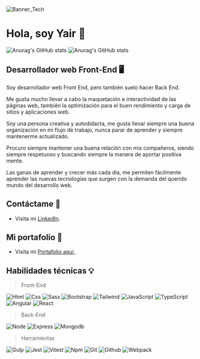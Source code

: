 
![Banner_Tech](https://user-images.githubusercontent.com/47293400/150873416-11f8371c-6486-47c6-aeaa-111e04683e7e.png)

# Hola, soy Yair 🌮

![Anurag's GitHub stats](https://github-readme-stats.vercel.app/api/pin?username=LM-Yair&repo=LM-Yair&theme=react)
![Anurag's GitHub stats](https://github-readme-stats.vercel.app/api?username=LM-Yair&count_private=true&show_icons=true&theme=react)

## Desarrollador web Front-End 🖥️
Soy desarrollador web Front End, pero también suelo hacer Back End.

Me gusta mucho llevar a cabo la maquetación e interactividad de las páginas web, también la optimización para el buen rendimiento y carga de sitios y aplicaciones web.

Soy una persona creativa y autodidacta, me gusta llevar siempre una buena organización en mi flujo de trabajo, nunca parar de aprender y siempre mantenerme actualizado.

Procuro siempre mantener una buena relación con mis compañeros, siendo siempre respetuoso y buscando siempre la manera de aportar positiva mente.

Las ganas de aprender y crecer más cada día, me permiten fácilmente aprender las nuevas tecnologías que surgen con la demanda del querido mundo del desarrollo web.

## Contáctame 🤝
- Visita mi [LinkedIn](https://www.linkedin.com/in/yair-lazaro/).

## Mi portafolio 💼
- Visita mi [ Portafolio aquí ](https://yairlazaro.vercel.app/).

## Habilidades técnicas 💡

> Front-End

![Html](https://img.shields.io/badge/html5-%23E34F26.svg?style=for-the-badge&logo=html5&logoColor=white)
![Css](https://img.shields.io/badge/css3-%231572B6.svg?style=for-the-badge&logo=css3&logoColor=white)
![Sass](https://img.shields.io/badge/SASS-hotpink.svg?style=for-the-badge&logo=SASS&logoColor=white)
![Bootstrap](https://img.shields.io/static/v1?style=for-the-badge&color=white&label=Bootstrap&labelColor=%237952b3&logo=bootstrap&logoColor=white&message=+)
![Tailwind](https://img.shields.io/static/v1?style=for-the-badge&color=white&label=Tailwind&labelColor=%2306B6D4&logo=tailwindcss&logoColor=white&message=+)
![JavaScript](https://img.shields.io/badge/javascript-%23323330.svg?style=for-the-badge&logo=javascript&logoColor=%23F7DF1E)
![TypeScript](https://img.shields.io/badge/typescript-%23007ACC.svg?style=for-the-badge&logo=typescript&logoColor=white)
![Angular](https://img.shields.io/badge/angular.js-%23E23237.svg?style=for-the-badge&logo=angularjs&logoColor=white)
![React](https://img.shields.io/badge/react-%2320232a.svg?style=for-the-badge&logo=react&logoColor=%2361DAFB)

> Back-End

![Node](https://img.shields.io/badge/node.js-6DA55F?style=for-the-badge&logo=node.js&logoColor=white)
![Express](https://img.shields.io/badge/express.js-%23404d59.svg?style=for-the-badge&logo=express&logoColor=%2361DAFB)
![Mongodb](https://img.shields.io/badge/MongoDB-%234ea94b.svg?style=for-the-badge&logo=mongodb&logoColor=white)

> Herramientas

![Gulp](https://img.shields.io/badge/GULP-%23CF4647.svg?style=for-the-badge&logo=gulp&logoColor=white)
![Jest](https://img.shields.io/static/v1?style=for-the-badge&color=white&label=Jest&labelColor=%23C21325&logo=jest&logoColor=white&message=+)
![Vitest](https://img.shields.io/static/v1?style=for-the-badge&color=white&label=Vitest&labelColor=%236E9F18&logo=vitest&logoColor=%23fcc72b&message=+)
![Npm](https://img.shields.io/badge/NPM-%23000000.svg?style=for-the-badge&logo=npm&logoColor=white)
![Git](https://img.shields.io/badge/git-%23F05033.svg?style=for-the-badge&logo=git&logoColor=white)
![Github](https://img.shields.io/badge/github-%23121011.svg?style=for-the-badge&logo=github&logoColor=white)
![Webpack](https://img.shields.io/badge/webpack-%238DD6F9.svg?style=for-the-badge&logo=webpack&logoColor=black)
